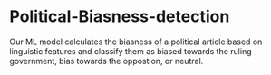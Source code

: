 # Political-Biasness-detection
Our ML model calculates the biasness of a political article based on linguistic features and classify them as biased towards the ruling government, bias towards the oppostion, or neutral. 
